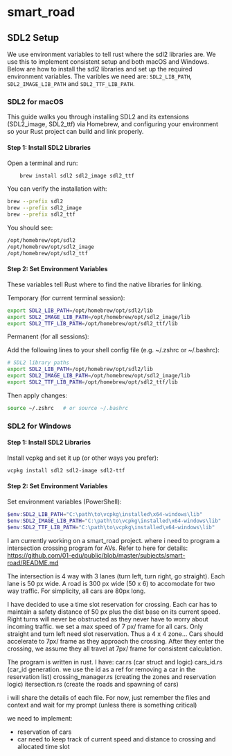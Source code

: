 # smart_road

## SDL2 Setup
We use environment variables to tell rust where the sdl2 libraries are. We use this to implement consistent setup and both macOS and Windows. Below are how to install the sdl2 libraries and set up the required environment variables. The varibles we need are: `SDL2_LIB_PATH`, `SDL2_IMAGE_LIB_PATH` and `SDL2_TTF_LIB_PATH`.

### SDL2 for macOS
This guide walks you through installing SDL2 and its extensions (SDL2_image, SDL2_ttf) via Homebrew, and configuring your environment so your Rust project can build and link properly.

#### Step 1: Install SDL2 Libraries
Open a terminal and run:
```bash
    brew install sdl2 sdl2_image sdl2_ttf
```

You can verify the installation with:
```bash
brew --prefix sdl2
brew --prefix sdl2_image
brew --prefix sdl2_ttf
```

You should see:
```bash
/opt/homebrew/opt/sdl2
/opt/homebrew/opt/sdl2_image
/opt/homebrew/opt/sdl2_ttf
```

#### Step 2: Set Environment Variables
These variables tell Rust where to find the native libraries for linking.

Temporary (for current terminal session):
```bash
export SDL2_LIB_PATH=/opt/homebrew/opt/sdl2/lib
export SDL2_IMAGE_LIB_PATH=/opt/homebrew/opt/sdl2_image/lib
export SDL2_TTF_LIB_PATH=/opt/homebrew/opt/sdl2_ttf/lib
```

Permanent (for all sessions):

Add the following lines to your shell config file (e.g. ~/.zshrc or ~/.bashrc):
```bash
# SDL2 library paths
export SDL2_LIB_PATH=/opt/homebrew/opt/sdl2/lib
export SDL2_IMAGE_LIB_PATH=/opt/homebrew/opt/sdl2_image/lib
export SDL2_TTF_LIB_PATH=/opt/homebrew/opt/sdl2_ttf/lib
```

Then apply changes:
```bash
source ~/.zshrc   # or source ~/.bashrc
```

### SDL2 for Windows
#### Step 1: Install SDL2 Libraries
Install vcpkg and set it up (or other ways you prefer):
```powershell
vcpkg install sdl2 sdl2-image sdl2-ttf
```

#### Step 2: Set Environment Variables
Set environment variables (PowerShell):
```powershell
$env:SDL2_LIB_PATH="C:\path\to\vcpkg\installed\x64-windows\lib"
$env:SDL2_IMAGE_LIB_PATH="C:\path\to\vcpkg\installed\x64-windows\lib"
$env:SDL2_TTF_LIB_PATH="C:\path\to\vcpkg\installed\x64-windows\lib"
```


I am currently working on a smart_road project. where i need to program a intersection crossing program for AVs. 
Refer to here for details: https://github.com/01-edu/public/blob/master/subjects/smart-road/README.md

The intersection is 4 way with 3 lanes (turn left, turn right, go straight).
Each lane is 50 px wide. A road is 300 px wide (50 x 6) to accomodate for two way traffic.
For simplicity, all cars are 80px long.

I have decided to use a time slot reservation for crossing.
Each car has to maintain a safety distance of 50 px plus the dist base on its current speed.
Right turns will never be obstructed as they never have to worry about incoming traffic.
we set a max speed of 7 px/ frame for all cars.
Only straight and turn left need slot reservation. Thus a 4 x 4 zone...
Cars should accelerate to 7px/ frame as they approach the crossing.
After they enter the crossing, we assume they all travel at 7px/ frame for consistent calculation.

The program is written in rust.
I have:
car.rs (car struct and logic)
cars_id.rs (car_id generation. we use the id as a ref for removing a car in the reservation list)
crossing_manager.rs (creating the zones and reservation logic)
itersection.rs (create the roads and spawning of cars)

i will share the details of each file.
For now, just remember the files and context and wait for my prompt (unless there is something critical)

we need to implement:
- reservation of cars
- car need to keep track of current speed and distance to crossing and allocated time slot